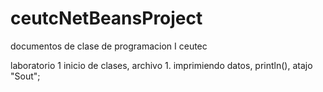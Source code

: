 # ceutcNetBeansProject
documentos de clase de programacion I ceutec

laboratorio 1 inicio de clases, archivo 1. imprimiendo datos, println(), atajo "Sout"; 
